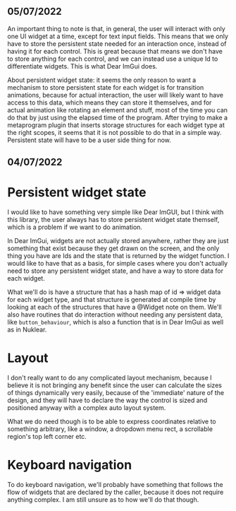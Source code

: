 ## 05/07/2022

An important thing to note is that, in general, the user will interact with only one UI
widget at a time, except for text input fields. This means that we only have to store the
persistent state needed for an interaction once, instead of having it for each control.
This is great because that means we don't have to store anything for each control, and
we can instead use a unique Id to differentiate widgets. This is what Dear ImGui does.

About persistent widget state: it seems the only reason to want a mechanism to store
persistent state for each widget is for transition animations, because for actual interaction,
the user will likely want to have access to this data, which means they can store it themselves,
and for actual animation like rotating an element and stuff, most of the time you can do that by just using
the elapsed time of the program. After trying to make a metaprogram plugin that inserts
storage structures for each widget type at the right scopes, it seems that it is not possible
to do that in a simple way. Persistent state will have to be a user side thing for now.

## 04/07/2022

# Persistent widget state
I would like to have something very simple like Dear ImGUI, but I think with this
library, the user always has to store persistent widget state themself, which is a problem
if we want to do animation.

In Dear ImGui, widgets are not actually stored anywhere, rather they are just something
that exist because they get drawn on the screen, and the only thing you have are Ids and
the state that is returned by the widget function. I would like to have that as a basis,
for simple cases where you don't actually need to store any persistent widget state,
and have a way to store data for each widget.

What we'll do is have a structure that has a hash map of id => widget data for each
widget type, and that structure is generated at compile time by looking at each of
the structures that have a @Widget note on them. We'll also have routines that
do interaction without needing any persistent data, like `button_behaviour`, which
is also a function that is in Dear ImGui as well as in Nuklear.

# Layout
I don't really want to do any complicated layout mechanism, because I believe it is
not bringing any benefit since the user can calculate the sizes of things dynamically
very easily, because of the 'immediate' nature of the design, and they will have to
declare the way the control is sized and positioned anyway with a complex auto layout
system.

What we do need though is to be able to express coordinates relative to something arbitrary,
like a window, a dropdown menu rect, a scrollable region's top left corner etc.

# Keyboard navigation
To do keyboard navigation, we'll probably have something that follows the flow of widgets
that are declared by the caller, because it does not require anything complex. I am still
unsure as to how we'll do that though.

